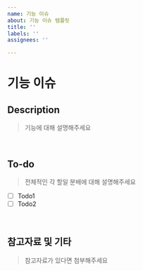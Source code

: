 ```yaml
---
name: 기능 이슈
about: 기능 이슈 템플릿
title: ''
labels: ''
assignees: ''

---
```


# 기능 이슈

## Description

> 기능에 대해 설명해주세요
<br>

## To-do

> 전체적인 각 할일 분배에 대해 설명해주세요
- [ ] Todo1
- [ ] Todo2
<br>

## 참고자료 및 기타

> 참고자료가 있다면 첨부해주세요
<br>
